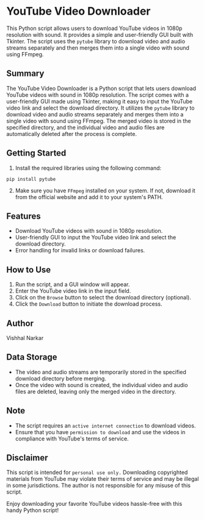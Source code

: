 # YouTube Video Downloader

This Python script allows users to download YouTube videos in 1080p resolution with sound. It provides a simple and user-friendly GUI built with Tkinter. The script uses the `pytube` library to download video and audio streams separately and then merges them into a single video with sound using FFmpeg.

## Summary

The YouTube Video Downloader is a Python script that lets users download YouTube videos with sound in 1080p resolution. The script comes with a user-friendly GUI made using Tkinter, making it easy to input the YouTube video link and select the download directory. It utilizes the `pytube` library to download video and audio streams separately and merges them into a single video with sound using FFmpeg. The merged video is stored in the specified directory, and the individual video and audio files are automatically deleted after the process is complete.

## Getting Started

1. Install the required libraries using the following command:
```
pip install pytube
```

2. Make sure you have `FFmpeg` installed on your system. If not, download it from the official website and add it to your system's PATH.

## Features

- Download YouTube videos with sound in 1080p resolution.
- User-friendly GUI to input the YouTube video link and select the download directory.
- Error handling for invalid links or download failures.

## How to Use

1. Run the script, and a GUI window will appear.
2. Enter the YouTube video link in the input field.
3. Click on the `Browse` button to select the download directory (optional).
4. Click the `Download` button to initiate the download process.

## Author

Vishhal Narkar 

## Data Storage

- The video and audio streams are temporarily stored in the specified download directory before merging.
- Once the video with sound is created, the individual video and audio files are deleted, leaving only the merged video in the directory.

## Note

- The script requires an `active internet connection` to download videos.
- Ensure that you have `permission to download` and use the videos in compliance with YouTube's terms of service.

## Disclaimer

This script is intended for `personal use only.` Downloading copyrighted materials from YouTube may violate their terms of service and may be illegal in some jurisdictions. The author is not responsible for any misuse of this script.

Enjoy downloading your favorite YouTube videos hassle-free with this handy Python script!